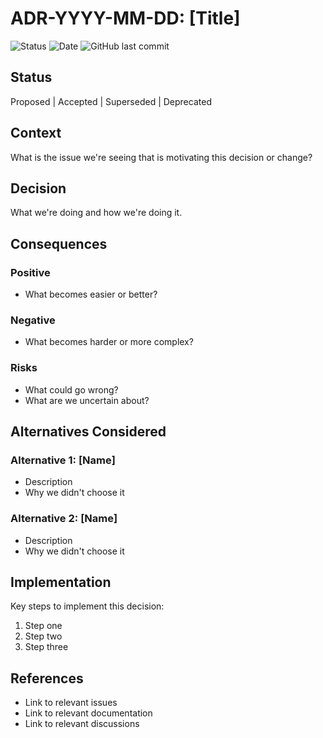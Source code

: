 # ADR-YYYY-MM-DD: [Title]

![Status](https://img.shields.io/badge/Status-Proposed-yellow)
![Date](https://img.shields.io/badge/Date-YYYY--MM--DD-lightgrey)
![GitHub last commit](https://img.shields.io/github/last-commit/basher83/Sombrero-Edge-Control?path=docs%2Fdecisions%2FADR-TEMPLATE.md&display_timestamp=author&style=plastic&logo=github)

## Status

Proposed | Accepted | Superseded | Deprecated

## Context

What is the issue we're seeing that is motivating this decision or change?

## Decision

What we're doing and how we're doing it.

## Consequences

### Positive

- What becomes easier or better?

### Negative

- What becomes harder or more complex?

### Risks

- What could go wrong?
- What are we uncertain about?

## Alternatives Considered

### Alternative 1: [Name]

- Description
- Why we didn't choose it

### Alternative 2: [Name]

- Description
- Why we didn't choose it

## Implementation

Key steps to implement this decision:

1. Step one
1. Step two
1. Step three

## References

- Link to relevant issues
- Link to relevant documentation
- Link to relevant discussions
